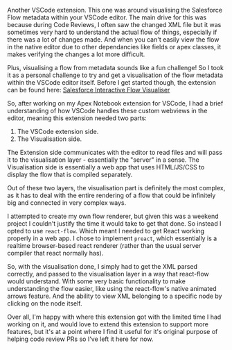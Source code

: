 Another VSCode extension. This one was around visualising the Salesforce Flow metadata within your VSCode editor. The main drive for this was because during Code Reviews, I often saw the changed XML file but it was sometimes very hard to understand the actual flow of things, especially if there was a lot of changes made. And when you can't easily view the flow in the native editor due to other dependancies like fields or apex classes, it makes verifying the changes a lot more difficult.

Plus, visualising a flow from metadata sounds like a fun challenge! So I took it as a personal challenge to try and get a visualisation of the flow metadata within the VSCode editor itself. Before I get started though, the extension can be found here: [Salesforce Interactive Flow Visualiser](https://marketplace.visualstudio.com/items?itemName=JakeKirkman.salesforce-flow-visualiser)

So, after working on my Apex Notebook extension for VSCode, I had a brief understanding of how VSCode handles these custom webviews in the editor, meaning this extension needed two parts:
1. The VSCode extension side.
2. The Visualisation side.

The Extension side communicates with the editor to read files and will pass it to the visualisation layer - essentially the "server" in a sense. The Visualisation side is essentially a web app that uses HTML/JS/CSS to display the flow that is compiled separately.

Out of these two layers, the visualisation part is definitely the most complex, as it has to deal with the entire rendering of a flow that could be infinitely big and connected in very complex ways. 

I attempted to create my own flow renderer, but given this was a weekend project I couldn't justify the time it would take to get that done. So instead I opted to use `react-flow`. Which meant I needed to get React working properly in a web app. I chose to implement `preact`, which essentially is a realtime browser-based react renderer (rather than the usual server compiler that react normally has).

So, with the visualisation done, I simply had to get the XML parsed correctly, and passed to the visualisation layer in a way that react-flow would understand. With some very basic functionality to make understanding the flow easier, like using the react-flow's native animated arrows feature. And the ability to view XML belonging to a specific node by clicking on the node itself.

Over all, I'm happy with where this extension got with the limited time I had working on it, and would love to extend this extension to support more features, but it's at a point where I find it useful for it's original purpose of helping code review PRs so I've left it here for now. 